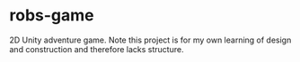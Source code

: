 # robs-game
 2D Unity adventure game. Note this project is for my own learning of design and construction and therefore lacks structure.
